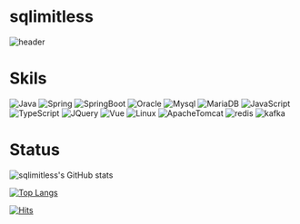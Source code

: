 # sqlimitless

![header](https://capsule-render.vercel.app/api?type=slice&color=gradient&customColorList=0,2,1&height=300&section=header&text=Lee%20HoonJae&fontSize=80&desc=Backend&animation=fadeIn&fontAlign=70&fontAlignY=20&descSize=25&descAlign=85&descAlignY=40&rotate=20)


# Skils

![Java](https://img.shields.io/badge/JAVA-007396?style=for-the-badge&logo=java&logoColor=white)
![Spring](https://img.shields.io/badge/Spring-6DB33F?style=for-the-badge&logo=Spring&logoColor=white)
![SpringBoot](https://img.shields.io/badge/springboot-6DB33F?style=for-the-badge&logo=springboot&logoColor=white)
![Oracle](https://img.shields.io/badge/oracle-F80000?style=for-the-badge&logo=oracle&logoColor=white)
![Mysql](https://img.shields.io/badge/mysql-4479A1?style=for-the-badge&logo=mysql&logoColor=white)
![MariaDB](https://img.shields.io/badge/mariaDB-003545?style=for-the-badge&logo=mariaDB&logoColor=white)
![JavaScript](https://img.shields.io/badge/javascript-F7DF1E?style=for-the-badge&logo=javascript&logoColor=black)
![TypeScript](https://img.shields.io/badge/typescript-3178C6?style=for-the-badge&logo=typescript&logoColor=white)
![JQuery](https://img.shields.io/badge/jquery-0769AD?style=for-the-badge&logo=jquery&logoColor=white)
![Vue](https://img.shields.io/badge/vue.js-4FC08D?style=for-the-badge&logo=vue.js&logoColor=white)
![Linux](https://img.shields.io/badge/linux-FCC624?style=for-the-badge&logo=linux&logoColor=black)
![ApacheTomcat](https://img.shields.io/badge/apache%20tomcat-F8DC75?style=for-the-badge&logo=apachetomcat&logoColor=white)
![redis](https://img.shields.io/badge/redis-DC382D?style=for-the-badge&logo=redis&logoColor=white)
![kafka](https://img.shields.io/badge/apachekafka-231F20?style=for-the-badge&logo=apachekafka&logoColor=white)



# Status

![sqlimitless's GitHub stats](https://github-readme-stats.vercel.app/api?username=sqlimitless)

[![Top Langs](https://github-readme-stats.vercel.app/api/top-langs/?username=sqlimitless&layout=compact&hide=css)](https://github.com/anuraghazra/github-readme-stats)


[![Hits](https://hits.seeyoufarm.com/api/count/incr/badge.svg?url=https%3A%2F%2Fgithub.com%2Fsqlimitless&count_bg=%2379C83D&title_bg=%23555555&icon=&icon_color=%23E7E7E7&title=hits&edge_flat=false)](https://hits.seeyoufarm.com)
